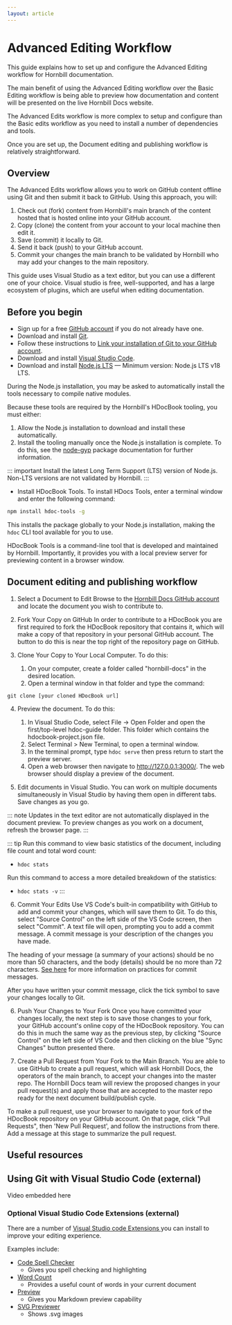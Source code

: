 ```yaml
---
layout: article
---
```

# Advanced Editing Workflow
This guide explains how to set up and configure the Advanced Editing workflow for Hornbill documentation. 

The main benefit of using the Advanced Editing workflow over the Basic Editing workflow is being able to preview how documentation and content will be presented on the live Hornbill Docs website.

The Advanced Edits workflow is more complex to setup and configure than the Basic edits workflow as you need to install a number of dependencies and tools. 

Once you are set up, the Document editing and publishing workflow is relatively straightforward.

## Overview
The Advanced Edits workflow allows you to work on GitHub content offline using Git and then submit it back to GitHub. Using this approach, you will:

1. Check out (fork) content from Hornbill's main branch of the content hosted that is hosted online into your GitHub account.
2. Copy (clone) the content from your account to your local machine then edit it.
3. Save (commit) it locally to Git.
4. Send it back (push) to your GitHub account.
5. Commit your changes the main branch to be validated by Hornbill who may add your changes to the main repository.

This guide uses Visual Studio as a text editor, but you can use a different one of your choice. Visual studio is free, well-supported, and has a large ecosystem of plugins, which are useful when editing documentation.

## Before you begin
* Sign up for a free [GitHub account](https://github.com/signup) if you do not already have one.
* Download and install [Git](https://git-scm.com/book/en/v2/Getting-Started-Installing-Git). 
* Follow these instructions to [Link your installation of Git to your GitHub account](https://docs.github.com/en/get-started/quickstart/set-up-git).
* Download and install [Visual Studio Code](https://code.visualstudio.com/). 
* Download and install [Node.js LTS](https://nodejs.org/en/) — Minimum version: Node.js LTS v18 LTS.

During the Node.js installation, you may be asked to automatically install the tools necessary to compile native modules.
 
  Because these tools are required by the Hornbill's HDocBook tooling, you must either:
  1. Allow the Node.js installation to download and install these automatically.
  2. Install the tooling manually once the Node.js installation is complete. To do this, see the [node-gyp](https://www.npmjs.com/package/node-gyp)  package documentation for further information.

  ::: important
  Install the latest Long Term Support (LTS) version of Node.js. Non-LTS versions are not validated by Hornbill.
  :::

* Install HDocBook Tools. To install HDocs Tools, enter a terminal window and enter the following command: 
```bash
npm install hdoc-tools -g
```
This installs the package globally to your Node.js installation, making the `hdoc` CLI tool available for you to use. 

HDocBook Tools is a command-line tool that is developed and maintained by Hornbill. Importantly, it provides you with a local preview server for previewing content in a browser window.

## Document editing and publishing workflow

1. Select a Document to Edit 
Browse to the [Hornbill Docs GitHub account](https://github.com/Hornbill-Docs) and locate the document you wish to contribute to. 

2. Fork Your Copy on GitHub
In order to contribute to a HDocBook you are first required to fork the HDocBook repository that contains it, which will make a copy of that repository in your personal GitHub account. The button to do this is near the top right of the repository page on GitHub.

3. Clone Your Copy to Your Local Computer. To do this:
    1. On your computer, create a folder called "hornbill-docs" in the desired location.
    2. Open a terminal window in that folder and type the command:

  `git clone [your cloned HDocBook url]`

4. Preview the document. To do this:
    1. In Visual Studio Code, select File -> Open Folder and open the first/top-level hdoc-guide folder. This folder which contains the hdocbook-project.json file. 
    2. Select Terminal > New Terminal, to open a terminal window. 
    3. In the terminal prompt, type `hdoc serve` then press return to start the preview server. 
    4. Open a web browser then navigate to http://127.0.0.1:3000/. The web browser should display a preview of the document.

5. Edit documents in Visual Studio. You can work on multiple documents simultaneously in Visual Studio by having them open in different tabs. Save changes as you go.

::: note
Updates in the text editor are not automatically displayed in the document preview. To preview changes as you work on a document, refresh the browser page.
:::

::: tip
Run this command to view basic statistics of the document, including file count and total word count:
- `hdoc stats`

Run this command to access a more detailed breakdown of the statistics:
- `hdoc stats -v`
:::

6. Commit Your Edits
Use VS Code's built-in compatibility with GitHub to add and commit your changes, which will save them to Git. To do this, select "Source Control" on the left side of the VS Code screen, then select "Commit". A text file will open, prompting you to add a commit message. A commit message is your description of the changes you have made.

The heading of your message (a summary of your actions) should be no more than 50 characters, and the body (details) should be no more than 72 characters. [See here](https://www.freecodecamp.org/news/how-to-write-better-git-commit-messages/) for more information on practices for commit messages. 

After you have written your commit message, click the tick symbol to save your changes locally to Git.

6. Push Your Changes to Your Fork
Once you have committed your changes locally, the next step is to save those changes to your fork, your GitHub account's online copy of the HDocBook repository. You can do this in much the same way as the previous step, by clicking "Source Control" on the left side of VS Code and then clicking on the blue "Sync Changes" button presented there.

7. Create a Pull Request from Your Fork to the Main Branch. You are able to use GitHub to create a pull request, which will ask Hornbill Docs, the operators of the main branch, to accept your changes into the master repo. The Hornbill Docs team will review the proposed changes in your pull request(s) and apply those that are accepted to the master repo ready for the next document build/publish cycle.

To make a pull request, use your browser to navigate to your fork of the HDocBook repository on your GitHub account. On that page, click "Pull Requests", then 'New Pull Request', and follow the instructions from there. Add a message at this stage to summarize the pull request.

## Useful resources

## Using Git with Visual Studio Code (external)
Video embedded here


### Optional Visual Studio Code Extensions (external)

There are a number of [Visual Studio code Extensions ](https://code.visualstudio.com/learn/get-started/extensions) you can install to improve your editing experience.

Examples include:

* [Code Spell Checker](https://marketplace.visualstudio.com/items?itemName=streetsidesoftware.code-spell-checker) 
  * Gives you spell checking and highlighting
* [Word Count](https://marketplace.visualstudio.com/items?itemName=ms-vscode.wordcount) 
  * Provides a useful count of words in your current document
* [Preview](https://marketplace.visualstudio.com/items?itemName=searKing.preview-vscode) 
  * Gives you Markdown preview capability
* [SVG Previewer](https://marketplace.visualstudio.com/items?itemName=vitaliymaz.vscode-svg-previewer)
  * Shows .svg images